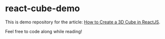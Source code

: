 # react-cube-demo

This is demo repository for the article: [How to Create a 3D Cube in ReactJS](https://dev.to/mmeurer00/how-to-create-a-3d-cube-in-reactjs-1ej7). 

Feel free to code along while reading! 
